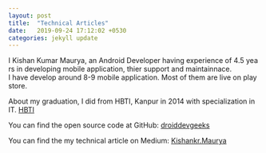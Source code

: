 ```yaml
---
layout: post
title:  "Technical Articles"
date:   2019-09-24 17:12:02 +0530
categories: jekyll update
---
```

I Kishan Kumar Maurya, an Android Developer having experience of 4.5 years in developing mobile application, thier support and maintainnace.
I have develop around 8-9 mobile application. 
Most of them are live on play store.

About my graduation, I did from HBTI, Kanpur in 2014 with specialization in IT. [HBTI](http://hbtu.ac.in)

You can find the open source code at GitHub:
[droiddevgeeks](https://github.com/droiddevgeeks)

You can find the my technical article on Medium:
[Kishankr.Maurya](https://medium.com/@kishankr.maurya)